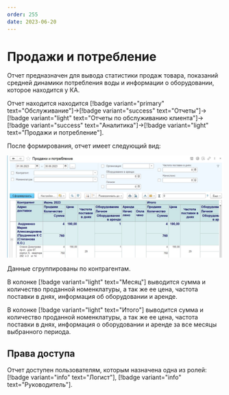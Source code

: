 ```yaml
---
order: 255
date: 2023-06-20
---
```

# Продажи и потребление

Отчет предназначен для вывода статистики продаж товара, показаний средней динамики потребления воды и информации о оборудовании, которое находится у КА.

Отчет находится находится [!badge variant="primary" text="Обслуживание"]->[!badge variant="success" text="Отчеты"]->[!badge variant="light" text="Отчеты по обслуживанию клиента"]->[!badge variant="success" text="Аналитика"]->[!badge variant="light" text="Продажи и потребление"].

После формирования, отчет имеет следующий вид:

![Продажи и потребление](/images/Отчет_продажи_и_потребление.jpg)

Данные сгруппированы по контрагентам.

В колонке [!badge variant="light" text="Месяц"] выводится сумма и количество проданной номенклатуры, а так же ее цена, частота поставки в днях, информация об оборудовании и аренде.

В колонке [!badge variant="light" text="Итого"] выводится сумма и количество проданной номенклатуры, а так же ее цена, частота поставки в днях, информация о оборудовании и аренде за все месяцы выбранного периода.

## Права доступа

Отчет доступен пользователям, которым назначена одна из ролей: [!badge variant="info" text="Логист"], [!badge variant="info" text="Руководитель"].
